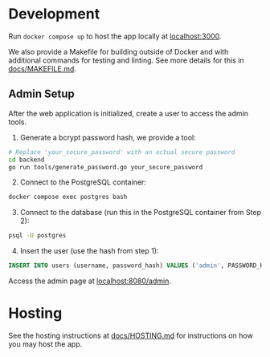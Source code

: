 # Development
Run `docker compose up` to host the app locally at [localhost:3000](http://localhost:3000).

We also provide a Makefile for building outside of Docker and with additional commands for testing and linting.
See more details for this in [docs/MAKEFILE.md](./docs/MAKEFILE.md).

## Admin Setup

After the web application is initialized, create a user to access the admin tools.

1. Generate a bcrypt password hash, we provide a tool:
```bash
# Replace 'your_secure_password' with an actual secure password
cd backend
go run tools/generate_password.go your_secure_password
```

2. Connect to the PostgreSQL container:
```bash
docker compose exec postgres bash
```

3. Connect to the database (run this in the PostgreSQL container from Step 2):
```bash
psql -U postgres
```

4. Insert the user (use the hash from step 1):
```sql
INSERT INTO users (username, password_hash) VALUES ('admin', PASSWORD_HASH_FROM_STEP_ONE);
```

Access the admin page at [localhost:8080/admin](http://localhost:8080/admin).

# Hosting
See the hosting instructions at [docs/HOSTING.md](./docs/HOSTING.md) for instructions on how you may host the app.
